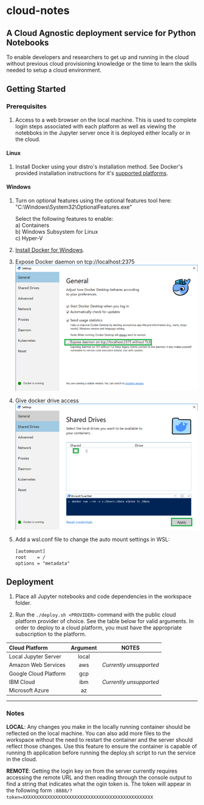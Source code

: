 # cloud-notes
## A Cloud Agnostic deployment service for Python Notebooks

To enable developers and researchers to get up and running in the cloud without previous cloud provisioning knowledge or the time to learn the skills needed to setup a cloud environment.

## Getting Started
### Prerequisites
1. Access to a web browser on the local machine. This is used to complete login steps associated with each platform as well as viewing the notebboks in the Jupyter server once it is deployed either locally or in the cloud.

#### Linux
1. Install Docker using your distro's installation method. See Docker's provided installation instructions for it's [supported platforms](https://docs.docker.com/install/#supported-platforms).

#### Windows
1. Turn on optional features using the optional features tool here:  
   "C:\Windows\System32\OptionalFeatures.exe"

   Select the following features to enable:  
   a) Containers  
   b) Windows Subsystem for Linux  
   c) Hyper-V  

2. [Install Docker for Windows](https://docs.docker.com/docker-for-windows/install/).
3. Expose Docker daemon on tcp://localhost:2375
   ![Image of Docker Settings for TCP](./_static/docker-tcp.png)
4. Give docker drive access
   ![Image of Docker Drive Share Settings](./_static/docker-sharing.png)
5. Add a wsl.conf file to change the auto mount settings in WSL:

   ```
   [automount]
   root    = /
   options = "metadata"
   ```

## Deployment
1. Place all Jupyter notebooks and code dependencies in the workspace folder.  

2. Run the `./deploy.sh <PROVIDER>`  command with the public cloud platform provider of choice. See the table below for valid arguments. In order to deploy to a cloud platform, you must have the appropriate subscription to the platform.

|     Cloud Platform    | Argument |          NOTES          |
|:----------------------|:--------:|-------------------------|
| Local Jupyter Server  | local    |                         |
| Amazon Web Services   | aws      | *Currently unsupported* |
| Google Cloud Platform | gcp      |                         |
| IBM Cloud             | ibm      | *Currently unsupported* |
| Microsoft Azure       | az       |                         |

---

### Notes

**__LOCAL__**: Any changes you make in the locally running container should be reflected on the local machine. You can also add more files to the workspace without the need to restart the container and the server should reflect those changes. Use this feature to ensure the container is capable of running th application before running the deploy.sh script to run the service in the cloud.

**__REMOTE__**: Getting the login key on from the server currently requires accessing the remote URL and then reading through the console output to find a string that indicates what the ogin token is. The token will appear in the following form `:8888/?token=XXXXXXXXXXXXXXXXXXXXXXXXXXXXXXXXXXXXXXXXXXXXXXXX`
